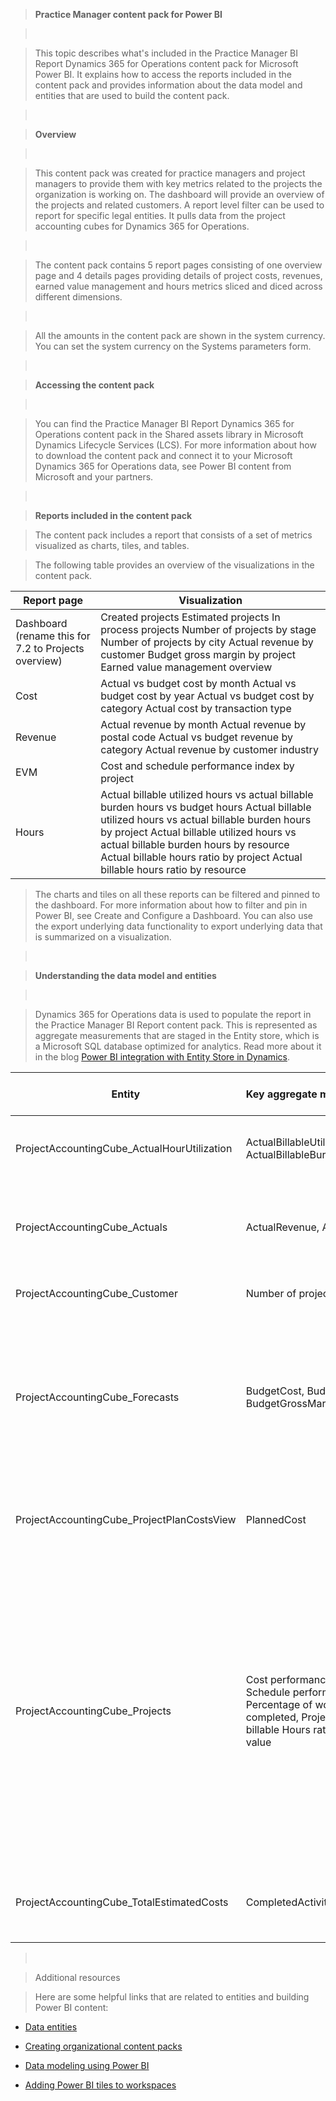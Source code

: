 >   **Practice Manager content pack for Power BI**

>    

>   This topic describes what's included in the Practice Manager BI Report
>   Dynamics 365 for Operations content pack for Microsoft Power BI. It explains
>   how to access the reports included in the content pack and provides
>   information about the data model and entities that are used to build the
>   content pack.

>    

>   **Overview**

>    

>   This content pack was created for practice managers and project managers to
>   provide them with key metrics related to the projects the organization is
>   working on. The dashboard will provide an overview of the projects and
>   related customers. A report level filter can be used to report for specific
>   legal entities. It pulls data from the project accounting cubes for Dynamics
>   365 for Operations.

>    

>   The content pack contains 5 report pages consisting of one overview page and
>   4 details pages providing details of project costs, revenues, earned value
>   management and hours metrics sliced and diced across different dimensions.

>    

>   All the amounts in the content pack are shown in the system currency. You
>   can set the system currency on the Systems parameters form.

>    

>   **Accessing the content pack**

>    

>   You can find the Practice Manager BI Report Dynamics 365 for Operations
>   content pack in the Shared assets library in Microsoft Dynamics Lifecycle
>   Services (LCS). For more information about how to download the content pack
>   and connect it to your Microsoft Dynamics 365 for Operations data, see Power
>   BI content from Microsoft and your partners.

>    

>   **Reports included in the content pack**

>   The content pack includes a report that consists of a set of metrics
>   visualized as charts, tiles, and tables.

>   The following table provides an overview of the visualizations in the
>   content pack.

| **Report page**                                      | **Visualization**                                                                                                                                                                                                                                                                                                  |
|------------------------------------------------------|--------------------------------------------------------------------------------------------------------------------------------------------------------------------------------------------------------------------------------------------------------------------------------------------------------------------|
| Dashboard (rename this for 7.2 to Projects overview) | Created projects Estimated projects In process projects Number of projects by stage Number of projects by city Actual revenue by customer Budget gross margin by project Earned value management overview                                                                                                          |
| Cost                                                 | Actual vs budget cost by month Actual vs budget cost by year Actual vs budget cost by category Actual cost by transaction type                                                                                                                                                                                     |
| Revenue                                              | Actual revenue by month Actual revenue by postal code Actual vs budget revenue by category Actual revenue by customer industry                                                                                                                                                                                     |
| EVM                                                  | Cost and schedule performance index by project                                                                                                                                                                                                                                                                     |
| Hours                                                | Actual billable utilized hours vs actual billable burden hours vs budget hours Actual billable utilized hours vs actual billable burden hours by project Actual billable utilized hours vs actual billable burden hours by resource Actual billable hours ratio by project Actual billable hours ratio by resource |

>   The charts and tiles on all these reports can be filtered and pinned to the
>   dashboard. For more information about how to filter and pin in Power BI, see
>   Create and Configure a Dashboard. You can also use the export underlying
>   data functionality to export underlying data that is summarized on a
>   visualization.

>    

>   **Understanding the data model and entities**

>    

>   Dynamics 365 for Operations data is used to populate the report in the
>   Practice Manager BI Report content pack. This is represented as aggregate
>   measurements that are staged in the Entity store, which is a Microsoft SQL
>   database optimized for analytics. Read more about it in the blog [Power BI
>   integration with Entity Store in
>   Dynamics](https://blogs.msdn.microsoft.com/dynamicsaxbi/2016/06/09/power-bi-integration-with-entity-store-in-dynamics-ax-7-may-update/).

| **Entity**                                   | **Key aggregate measurements**                                                                                                     | **Data source for Dynamics 365 for Operations** | **Field**                                                                                                                                                                                                                                                                                                                                                                                                                                                                                                                                                                                                                                                                                                                                                                                                                                                                                                                                               | **Description**                                                                                                                                                                                                                                                                                                                                                      |
|----------------------------------------------|------------------------------------------------------------------------------------------------------------------------------------|-------------------------------------------------|---------------------------------------------------------------------------------------------------------------------------------------------------------------------------------------------------------------------------------------------------------------------------------------------------------------------------------------------------------------------------------------------------------------------------------------------------------------------------------------------------------------------------------------------------------------------------------------------------------------------------------------------------------------------------------------------------------------------------------------------------------------------------------------------------------------------------------------------------------------------------------------------------------------------------------------------------------|----------------------------------------------------------------------------------------------------------------------------------------------------------------------------------------------------------------------------------------------------------------------------------------------------------------------------------------------------------------------|
| ProjectAccountingCube\_ActualHourUtilization | ActualBillableUtilizedHours, ActualBillableBurdenHours,                                                                            | ProjEmplTrans                                   | Sum(ActualUtilizationBillableRate), Sum(ActualBurdenBillableRate)                                                                                                                                                                                                                                                                                                                                                                                                                                                                                                                                                                                                                                                                                                                                                                                                                                                                                       | Total of actual billable utilized hours, Total of actual burden rate                                                                                                                                                                                                                                                                                                 |
| ProjectAccountingCube\_Actuals               | ActualRevenue, ActualCost,                                                                                                         | ProjTransPosting                                | Sum(ActualRevenue), Sum(ActualCost)                                                                                                                                                                                                                                                                                                                                                                                                                                                                                                                                                                                                                                                                                                                                                                                                                                                                                                                     | Total of posted revenue for all transaction types, Total of posted cost for all transaction types                                                                                                                                                                                                                                                                    |
| ProjectAccountingCube\_Customer              | Number of projects                                                                                                                 | CustTable                                       | COUNTA(ProjectAccountingCube\_Projects[PROJECTS])                                                                                                                                                                                                                                                                                                                                                                                                                                                                                                                                                                                                                                                                                                                                                                                                                                                                                                       | Count of available Projects                                                                                                                                                                                                                                                                                                                                          |
| ProjectAccountingCube\_Forecasts             | BudgetCost, BudgetRevenue, BudgetGrossMargin                                                                                       | ProjTransBudget                                 | Sum(BudgetCost), Sum(BudgetRevenue), Sum(BudgetGrossMargin)                                                                                                                                                                                                                                                                                                                                                                                                                                                                                                                                                                                                                                                                                                                                                                                                                                                                                             | Total of forecasted cost for all transaction types, Total of forecast accrued/invoiced revenue, Difference between sum of total forecast revenue and sum of total forecast cost                                                                                                                                                                                      |
| ProjectAccountingCube\_ProjectPlanCostsView  | PlannedCost                                                                                                                        | Project                                         | Sum(SumOfTotalCostPrice)                                                                                                                                                                                                                                                                                                                                                                                                                                                                                                                                                                                                                                                                                                                                                                                                                                                                                                                                | Total cost price in estimates for all project transaction types with planned tasks                                                                                                                                                                                                                                                                                   |
| ProjectAccountingCube\_Projects              | Cost performance index, Schedule performance index, Percentage of work completed, Project actual billable Hours ratio Earned value | Project                                         | ProjectAccountingCube\_Projects[Earned value] / ProjectAccountingCube\_Projects[Total actual cost of completed tasks], ProjectAccountingCube\_Projects[Earned value] / ProjectAccountingCube\_Projects[Total planned cost of completed tasks], Percentage of work completed = ProjectAccountingCube\_Projects[Total actual cost of completed tasks] / (ProjectAccountingCube\_Projects[Total actual cost of completed tasks] + ProjectAccountingCube\_Projects[Total planned cost of project] - ProjectAccountingCube\_Projects[Total planned cost of completed tasks]), ProjectAccountingCube\_Projects[Project total actual billable utilized hours] / (ProjectAccountingCube\_Projects[Project total actual billable utilized hours] + ProjectAccountingCube\_Projects[Project total actual billable burden hours]), ProjectAccountingCube\_Projects[Total planned cost of project] \* ProjectAccountingCube\_Projects[Percentage of work completed] | Calculation of total earned value divided by total actual cost, Calculation of total earned value divided by total planned cost Total percentage of completed work based off total actual cost of completed task and planned cost of the project Total actual billable hours based on utilized + burden, Total planned cost multiply by percentage of completed work |
| ProjectAccountingCube\_TotalEstimatedCosts   | CompletedActivityPlannedCost                                                                                                       | ProjTable                                       | Sum(TotalCostPrice)                                                                                                                                                                                                                                                                                                                                                                                                                                                                                                                                                                                                                                                                                                                                                                                                                                                                                                                                     | Total cost price in estimates for all project transaction types with completed tasks                                                                                                                                                                                                                                                                                 |

>    

>   Additional resources

>   Here are some helpful links that are related to entities and building Power
>   BI content:

-   [Data entities](https://ax.help.dynamics.com/en/wiki/data-entities/)

-   [Creating organizational content
    packs](https://powerbi.microsoft.com/en-us/documentation/powerbi-service-organizational-content-packs-introduction/)

-   [Data modeling using Power
    BI](https://powerbi.microsoft.com/en-us/guided-learning/powerbi-learning-2-1-intro-modeling-data)

-   [Adding Power BI tiles to
    workspaces](http://ax.help.dynamics.com/en/wiki/configuring-powerbi-integration/)
